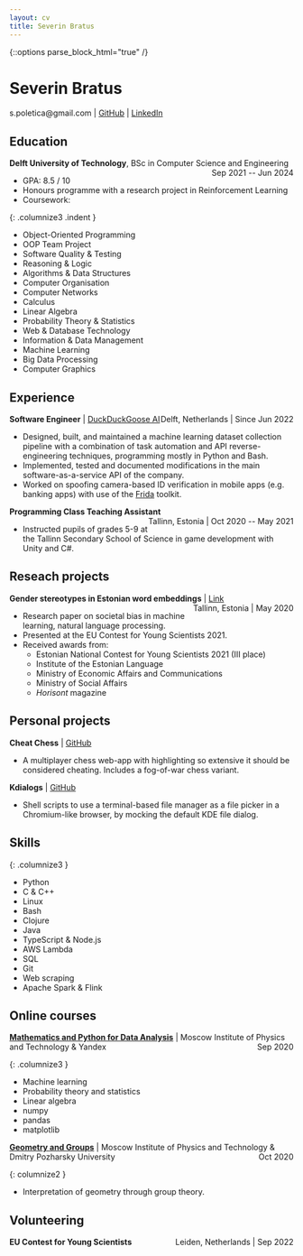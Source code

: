 ```yaml
---
layout: cv
title: Severin Bratus
---
```


{::options parse_block_html="true" /}

# Severin Bratus
<!-- Passionate about (functional) programming and AI -->

<div id="contact">
<!-- <a href="mailto:s.poletica@gmail.com">s.poletica@gmail.com</a> -->
s.poletica@gmail.com
| <a href="https://github.com/severinbratus/">GitHub</a>
| <a href="https://www.linkedin.com/in/severin-bratus/">LinkedIn</a>
</div>

<!-- ## Currently -->

<!-- - Second-year student at TU Delft for BSc in Computer Science and Engineering -->

## Education

__Delft University of Technology__, BSc in Computer Science and Engineering <span align="right" style="display: block; float: right" class="date">
  Sep 2021 -- Jun 2024
</span>

- GPA: 8.5 / 10
- Honours programme with a research project in Reinforcement Learning
- Coursework:

{: .columnize3 .indent }
  - Object-Oriented Programming
  - OOP Team Project
  - Software Quality & Testing
  - Reasoning & Logic
  - Algorithms & Data Structures
  - Computer Organisation
  - Computer Networks
  - Calculus
  - Linear Algebra
  - Probability Theory & Statistics
  - Web & Database Technology
  - Information & Data Management
  - Machine Learning
  - Big Data Processing
  - Computer Graphics


## Experience

__Software Engineer__ \| [DuckDuckGoose AI](duckduckgoose.ai) <span align="right" style="display: block; float: right" class="date">
  Delft, Netherlands | Since Jun 2022
</span>


- Designed, built, and maintained a machine learning dataset collection pipeline with a combination of task automation and API reverse-engineering techniques, programming mostly in Python and Bash.
- Implemented, tested and documented modifications in the main software-as-a-service API of the company.
- Worked on spoofing camera-based ID verification in mobile apps (e.g. banking apps) with use of the [Frida](frida.re) toolkit.

__Programming Class Teaching Assistant__
<span align="right" style="display: block; float: right" class="date">
  Tallinn, Estonia | Oct 2020 -- May 2021
</span>

- Instructed pupils of grades 5-9 at the Tallinn Secondary School of Science in game development with Unity and C#.

## Reseach projects

<div id="research-projects-">

__Gender stereotypes in Estonian word embeddings__ \|  [Link](https://eucys2021.usal.es/wp-content/uploads/2021/07/Social-Sciences-01-2021.png)
<span align="right" style="display: block; float: right" class="date">
  Tallinn, Estonia | May 2020
</span>

- Research paper on societal bias in machine learning, natural language processing.
- Presented at the EU Contest for Young Scientists 2021.
- Received awards from:
  - Estonian National Contest for Young Scientists 2021 (III place)
  - Institute of the Estonian Language
  - Ministry of Economic Affairs and Communications
  - Ministry of Social Affairs
  - *Horisont* magazine
  
</div>

## Personal projects

<div id="personal-projects-">

<!-- {: .columnize2 } -->
__Cheat Chess__ \| [GitHub](https://github.com/severinbratus/cheat-chess/tree/main)
- A multiplayer chess web-app with highlighting so extensive it should be considered cheating. Includes a fog-of-war chess variant.

<!-- - [__meta-chess__](https://github.com/severinbratus/metachess) - Self-modifying chess in React (WIP) -->
__Kdialogs__ \| [GitHub](https://github.com/severinbratus/kdialogs)
- Shell scripts to use a terminal-based file manager as a file picker in a Chromium-like browser, by mocking the default KDE file dialog.
<!-- - [__mylm__](https://github.com/severinbratus/mylm) - A 3-D open-world roguelike (WIP) -->

</div>

## Skills

{: .columnize3 }
- Python
- C & C++ 
- Linux
- Bash
- Clojure
- Java
- TypeScript & Node.js
- AWS Lambda
- SQL
- Git
- Web scraping
- Apache Spark & Flink


## Online courses

__[Mathematics and Python for Data Analysis](https://coursera.org/share/e7b9a1d5be8237a5f24b6a341432d919)__ | Moscow Institute of Physics and Technology & Yandex 
<span align="right" style="display: block; float: right" class="date">
  Sep 2020
</span>

{: .columnize3 }
- Machine learning
- Probability theory and statistics
- Linear algebra
- numpy
- pandas
- matplotlib

__[Geometry and Groups](https://coursera.org/share/79cd3591e7b990b7f996dfe4ddff95b8)__ | Moscow Institute of Physics and Technology & Dmitry Pozharsky University
<span align="right" style="display: block; float: right" class="date">
  Oct 2020
</span>

{: columnize2 }
- Interpretation of geometry through group theory.

## Volunteering

__EU Contest for Young Scientists__
<span align="right" style="display: block; float: right" class="date">
  Leiden, Netherlands | Sep 2022
</span>

<!-- ### Footer

Last updated: 26 Sep 2022 -->
